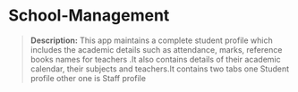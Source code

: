 # School-Management

>**Description:**
>This app maintains a complete student profile which includes the academic details such as attendance, marks, reference books names 
>for teachers .It also contains  details of their academic calendar, their subjects and teachers.It contains two tabs one Student profile
>other one is Staff profile

